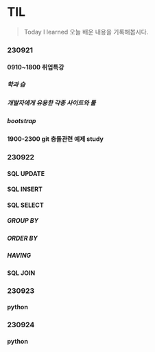 # TIL

> Today I learned
> 오늘 배운 내용을 기록해봅시다.


### 230921

#### 0910~1800 취업특강
##### 학과 습
##### 개발자에게 유용한 각종 사이트와 툴
##### bootstrap
#### 1900-2300 git 충돌관련 예제 study


### 230922

#### SQL UPDATE
#### SQL INSERT
#### SQL SELECT
##### GROUP BY
##### ORDER BY
##### HAVING
#### SQL JOIN


### 230923

#### python



### 230924

#### python






